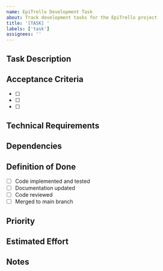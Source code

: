 ```yaml
---
name: EpiTrello Development Task
about: Track development tasks for the EpiTrello project
title: '[TASK] '
labels: ['task']
assignees: ''
---
```


## Task Description
<!-- Brief description of what needs to be implemented -->

## Acceptance Criteria
<!-- List the requirements that must be met for this task to be considered complete -->
- [ ] 
- [ ] 
- [ ] 

## Technical Requirements
<!-- Any specific technical considerations or requirements -->

## Dependencies
<!-- List any tasks or components this depends on -->

## Definition of Done
<!-- Criteria for considering this task complete -->
- [ ] Code implemented and tested
- [ ] Documentation updated
- [ ] Code reviewed
- [ ] Merged to main branch

## Priority
<!-- High, Medium, Low -->

## Estimated Effort
<!-- Small, Medium, Large -->

## Notes
<!-- Any additional information or context -->